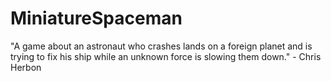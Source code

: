 # MiniatureSpaceman
"A game about an astronaut who crashes lands on a foreign planet and is trying to fix his ship while an unknown force is slowing them down." - Chris Herbon
